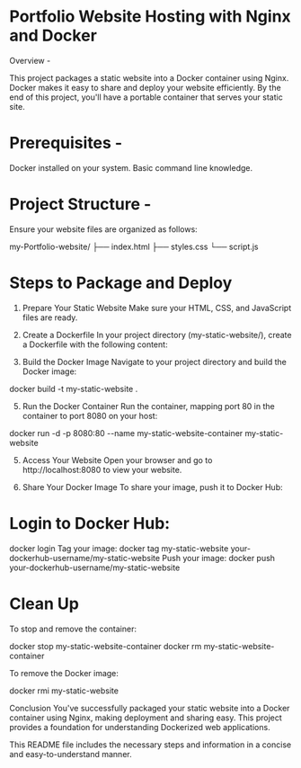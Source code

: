 # Portfolio Website Hosting with Nginx and Docker
Overview -

This project packages a static website into a Docker container using Nginx. Docker makes it easy to share and deploy your website efficiently. By the end of this project, you'll have a portable container that serves your static site.

# Prerequisites -

Docker installed on your system.
Basic command line knowledge.

# Project Structure -
Ensure your website files are organized as follows:

my-Portfolio-website/
├── index.html
├── styles.css
└── script.js


# Steps to Package and Deploy
1. Prepare Your Static Website
Make sure your HTML, CSS, and JavaScript files are ready.

2. Create a Dockerfile
In your project directory (my-static-website/), create a Dockerfile with the following content:

3. Build the Docker Image
Navigate to your project directory and build the Docker image:

docker build -t my-static-website .

5. Run the Docker Container
Run the container, mapping port 80 in the container to port 8080 on your host:

docker run -d -p 8080:80 --name my-static-website-container my-static-website

5. Access Your Website
Open your browser and go to http://localhost:8080 to view your website.

6. Share Your Docker Image
To share your image, push it to Docker Hub:

# Login to Docker Hub:

docker login
Tag your image:
docker tag my-static-website your-dockerhub-username/my-static-website
Push your image:
docker push your-dockerhub-username/my-static-website

# Clean Up
To stop and remove the container:

docker stop my-static-website-container
docker rm my-static-website-container

To remove the Docker image:

docker rmi my-static-website

Conclusion
You've successfully packaged your static website into a Docker container using Nginx, making deployment and sharing easy. This project provides a foundation for understanding Dockerized web applications.

This README file includes the necessary steps and information in a concise and easy-to-understand manner.
